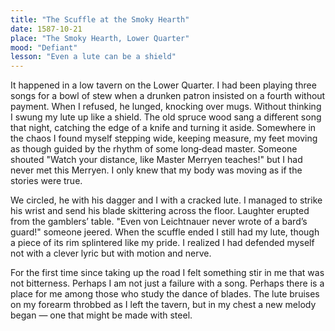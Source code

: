 ```yaml
---
title: "The Scuffle at the Smoky Hearth"
date: 1587-10-21
place: "The Smoky Hearth, Lower Quarter"
mood: "Defiant"
lesson: "Even a lute can be a shield"
---
```


It happened in a low tavern on the Lower Quarter. I had been playing three songs for a bowl of stew when a drunken patron insisted on a fourth without payment. When I refused, he lunged, knocking over mugs. Without thinking I swung my lute up like a shield. The old spruce wood sang a different song that night, catching the edge of a knife and turning it aside. Somewhere in the chaos I found myself stepping wide, keeping measure, my feet moving as though guided by the rhythm of some long‑dead master. Someone shouted "Watch your distance, like Master Merryen teaches!" but I had never met this Merryen. I only knew that my body was moving as if the stories were true.

We circled, he with his dagger and I with a cracked lute. I managed to strike his wrist and send his blade skittering across the floor. Laughter erupted from the gamblers’ table. "Even von Leichtnauer never wrote of a bard’s guard!" someone jeered. When the scuffle ended I still had my lute, though a piece of its rim splintered like my pride. I realized I had defended myself not with a clever lyric but with motion and nerve.

For the first time since taking up the road I felt something stir in me that was not bitterness. Perhaps I am not just a failure with a song. Perhaps there is a place for me among those who study the dance of blades. The lute bruises on my forearm throbbed as I left the tavern, but in my chest a new melody began — one that might be made with steel.
